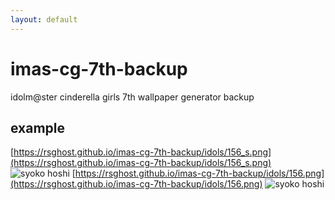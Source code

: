 ```yaml
---
layout: default
---
```

# imas-cg-7th-backup
idolm@ster cinderella girls 7th wallpaper generator backup

## example
[https://rsghost.github.io/imas-cg-7th-backup/idols/156_s.png](https://rsghost.github.io/imas-cg-7th-backup/idols/156_s.png)
![syoko hoshi](https://rsghost.github.io/imas-cg-7th-backup/idols/156_s.png)
[https://rsghost.github.io/imas-cg-7th-backup/idols/156.png](https://rsghost.github.io/imas-cg-7th-backup/idols/156.png)
![syoko hoshi](https://rsghost.github.io/imas-cg-7th-backup/idols/204.png)
